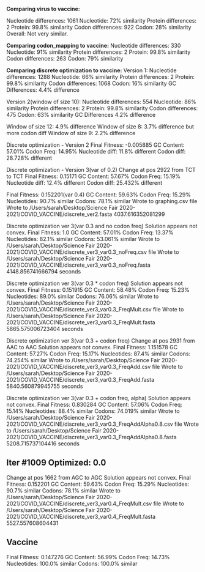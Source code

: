 **Comparing virus to vaccine:**

Nucleotide differences:
        1061
        Nucleotide: 72% similarity
Protein differences:
        2
        Protein: 99.8% similarity
Codon differences:
        922
        Codon: 28% similarity
Overall: Not very similar.

**Comparing codon_mapping to vaccine:**
Nucleotide differences:
        330
        Nucleotide: 91% similarity
Protein differences:
        2
        Protein: 99.8% similarity
Codon differences:
        263
        Codon: 79% similarity

**Comparing discrete optimization to vaccine:**
Version 1:
Nucleotide differences:
        1288
        Nucleotide: 66% similarity
Protein differences:
        2
        Protein: 99.8% similarity
Codon differences:
        1068
        Codon: 16% similarity
GC Differences:
        4.4% difference

Version 2(window of size 10):
Nucleotide differences:
	554
	Nucleotide: 86% similarity
Protein differences:
	2
	Protein: 99.8% similarity
Codon differences:
	475
	Codon: 63% similarity
GC Differences
        4.2% difference

Window of size 12:
        4.9% difference
Window of size 8:
        3.7% difference but more codon diff
Window of size 9:
        2.2% difference



Discrete optimization - Version 2
Final Fitness: -0.005885
GC Content: 57.01%
Codon Freq: 14.95%
Nucleotide diff: 11.8% different
Codon diff: 28.728% different

Discrete optimization - Version 3(var of 0.2)
Change at pos 2922 from TCT to TCT
Final Fitness: 0.15171
GC Content: 57.67%
Codon Freq: 15.19%
Nucleotide diff: 12.4% different
Codon diff: 25.432% different

Final Fitness: 0.152201(var 0.4)
GC Content: 59.63%
Codon Freq: 15.29%
Nucleotides: 90.7% similar
Codons: 78.1% similar
Wrote to graphing.csv file
Wrote to /Users/sarah/Desktop/Science Fair 2020-2021/COVID_VACCINE/discrete_ver2.fasta
4037.616352081299

Discrete optimization ver 3(var 0.3 and no codon freq)
Solution appears not convex.
Final Fitness: 1.0
GC Content: 57.01%
Codon Freq: 13.37%
Nucleotides: 82.1% similar
Codons: 53.061% similar
Wrote to /Users/sarah/Desktop/Science Fair 2020-2021/COVID_VACCINE/discrete_ver3_var0.3_noFreq.csv file
Wrote to /Users/sarah/Desktop/Science Fair 2020-2021/COVID_VACCINE/discrete_ver3_var0.3_noFreq.fasta
4148.856741666794 seconds

Discrete optimization ver 3(var 0.3 * codon freq)
Solution appears not convex.
Final Fitness: 0.151915
GC Content: 58.48%
Codon Freq: 15.23%
Nucleotides: 89.0% similar
Codons: 76.06% similar
Wrote to /Users/sarah/Desktop/Science Fair 2020-2021/COVID_VACCINE/discrete_ver3_var0.3_FreqMult.csv file
Wrote to /Users/sarah/Desktop/Science Fair 2020-2021/COVID_VACCINE/discrete_ver3_var0.3_FreqMult.fasta
5865.575006723404 seconds

Discrete optimization ver 3(var 0.3 + codon freq)
Change at pos 2931 from AAC to AAC
Solution appears not convex.
Final Fitness: 1.151578
GC Content: 57.27%
Codon Freq: 15.17%
Nucleotides: 87.4% similar
Codons: 74.254% similar
Wrote to /Users/sarah/Desktop/Science Fair 2020-2021/COVID_VACCINE/discrete_ver3_var0.3_FreqAdd.csv file
Wrote to /Users/sarah/Desktop/Science Fair 2020-2021/COVID_VACCINE/discrete_ver3_var0.3_FreqAdd.fasta
5840.560879945755 seconds

Discrete optimization ver 3(var 0.3 + codon freq, alpha)
Solution appears not convex.
Final Fitness: 0.830284
GC Content: 57.06%
Codon Freq: 15.14%
Nucleotides: 88.4% similar
Codons: 74.019% similar
Wrote to /Users/sarah/Desktop/Science Fair 2020-2021/COVID_VACCINE/discrete_ver3_var0.3_FreqAddAlpha0.8.csv file
Wrote to /Users/sarah/Desktop/Science Fair 2020-2021/COVID_VACCINE/discrete_ver3_var0.3_FreqAddAlpha0.8.fasta
5208.715737104416 seconds

Iter #1009 Optimized: 0.0
----------------------------
Change at pos 1662 from AGC to AGC
Solution appears not convex.
Final Fitness: 0.152201
GC Content: 59.63%
Codon Freq: 15.29%
Nucleotides: 90.7% similar
Codons: 78.1% similar
Wrote to /Users/sarah/Desktop/Science Fair 2020-2021/COVID_VACCINE/discrete_ver3_var0.4_FreqMult.csv file
Wrote to /Users/sarah/Desktop/Science Fair 2020-2021/COVID_VACCINE/discrete_ver3_var0.4_FreqMult.fasta
5527.557608604431

Vaccine
-------------------
Final Fitness: 0.147276
GC Content: 56.99%
Codon Freq: 14.73%
Nucleotides: 100.0% similar
Codons: 100.0% similar


